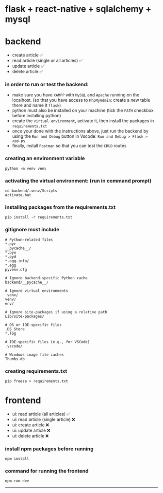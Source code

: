 # flask + react-native + sqlalchemy + mysql

# backend

- create article ✅
- read article (single or all articles) ✅
- update article ✅
- delete article ✅

### in order to run or test the backend:

- make sure you have `XAMPP` with `MySQL` and `Apache` running on the localhost. (so that you have access to `PhpMyAdmin`: create a new table there and name it `flask`)
- python must also be installed on your machine (tick the `PATH` checkbox before installing python)
- create the `virtual environment`, activate it, then install the packages in `requirements.txt`
- once your done with the instructions above, just run the backend by using the `Run and Debug` button in Vscode:
  `Run and Debug > Flask > app.py`
- finally, install `Postman` so that you can test the `CRUD` routes

### creating an environment variable

```
python -m venv venv
```

### activating the virtual environment: (run in command prompt)

```
cd backend/.venv/Scripts
activate.bat
```

### installing packages from the requirements.txt

```
pip install -r requirements.txt
```

### gitignore must include

```
# Python-related files
*.pyc
__pycache__/
*.pyo
*.pyd
*.egg-info/
*.egg
pyvenv.cfg

# Ignore backend-specific Python cache
backend/__pycache__/

# Ignore virtual environments
.venv/
venv/
env/

# Ignore site-packages if using a relative path
Lib/site-packages/

# OS or IDE-specific files
.DS_Store
*.log

# IDE-specific files (e.g., for VSCode)
.vscode/

# Windows image file caches
Thumbs.db

```

### creating requirements.txt

```
pip freeze > requirements.txt
```

# frontend

- ui: read article (all articles) ✅
- ui: read article (single article) ❌
- ui: create article ❌
- ui: update article ❌
- ui: delete article ❌

### install npm packages before running

```
npm install
```

### command for running the frontend

```
npm run dev
```

---

